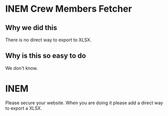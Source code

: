 # INEM Crew Members Fetcher

## Why we did this

There is no direct way to export to XLSX.

## Why is this so easy to do

We don't know.

# INEM

Please secure your website. When you are doing it please add a direct way to export a XLSX.
